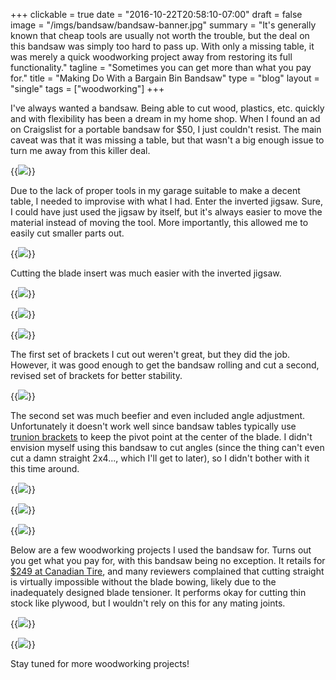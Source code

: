 +++
clickable = true
date = "2016-10-22T20:58:10-07:00"
draft = false
image = "/imgs/bandsaw/bandsaw-banner.jpg"
summary = "It's generally known that cheap tools are usually not worth the trouble, but the deal on this bandsaw was simply too hard to pass up. With only a missing table, it was merely a quick woodworking project away from restoring its full functionality."
tagline = "Sometimes you can get more than what you pay for."
title = "Making Do With a Bargain Bin Bandsaw"
type = "blog"
layout = "single"
tags = ["woodworking"]
+++

I've always wanted a bandsaw. Being able to cut wood, plastics, etc. quickly and with flexibility has been a dream in my home shop. When I found an ad on Craigslist for a portable bandsaw for $50, I just couldn't resist. The main caveat was that it was missing a table, but that wasn't a big enough issue to turn me away from this killer deal.

{{<img caption="Fresh off Craigslist in its table-naked glory."
src="/imgs/bandsaw/original_1.jpg" >}}

Due to the lack of proper tools in my garage suitable to make a decent table, I needed to improvise with what I had. Enter the inverted jigsaw. Sure, I could have just used the jigsaw by itself, but it's always easier to move the material instead of moving the tool. More importantly, this allowed me to easily cut smaller parts out.

{{<img caption="I needed something to cut parts for the table support. Thus, the inverted jigsaw was birthed."
src="/imgs/bandsaw/IMG_20161016_091555.jpg" >}}

Cutting the blade insert was much easier with the inverted jigsaw.

{{<img caption="Cutting the table center out on the bandsaw stand-in."
src="/imgs/bandsaw/IMG_20161022_170440.jpg" >}}

{{<img caption="Blade insert cut out..."
src="/imgs/bandsaw/IMG_20161022_221814.jpg" >}}

{{<img caption="... and seated nice and snug."
src="/imgs/bandsaw/IMG_20161022_221837.jpg" >}}

The first set of brackets I cut out weren't great, but they did the job. However, it was good enough to get the bandsaw rolling and cut a second, revised set of brackets for better stability.

{{<img caption="Attempt #1: First version of the table supports. It wasn't extremely stable, but it was good enough to cut sturdier parts as replacements."
src="/imgs/bandsaw/IMG_20161016_091647.jpg" >}}

The second set was much beefier and even included angle adjustment. Unfortunately it doesn't work well since bandsaw tables typically use [trunion brackets](https://woodgears.ca/bandsaw/trunions.html) to keep the pivot point at the center of the blade. I didn't envision myself using this bandsaw to cut angles (since the thing can't even cut a damn straight 2x4..., which I'll get to later), so I didn't bother with it this time around.

{{<img caption="Cutting out the slotted curve."
src="/imgs/bandsaw/IMG_20161022_162614.jpg" >}}

{{<img caption="Attempt #2: Completed table support with angle adjustment from the slotted hole. Also note the modified  knob handle above to provide easier adjustment."
src="/imgs/bandsaw/IMG_20161023_174353.jpg" >}}

{{<img caption="Bandsaw fully functional and ready to rip."
src="/imgs/bandsaw/IMG_20161023_174235.jpg" >}}

Below are a few woodworking projects I used the bandsaw for. Turns out you get what you pay for, with this bandsaw being no exception. It retails for [$249 at Canadian Tire](http://www.canadiantire.ca/en/pdp/mastercraft-120v-9-in-bandsaw-0556748p.html), and many reviewers complained that cutting straight is virtually impossible without the blade bowing, likely due to the inadequately designed blade tensioner. It performs okay for cutting thin stock like plywood, but I wouldn't rely on this for any mating joints.

{{<img caption="First bandsaw project was making a keyholder and to increase stoke for the winter ski season."
src="/imgs/bandsaw/IMG_20161017_204329.jpg" >}}

{{<img caption="Also made a butcher's block out of an old fireplace mantle."
src="/imgs/bandsaw/IMG_20161021_222031.jpg" >}}

Stay tuned for more woodworking projects!
